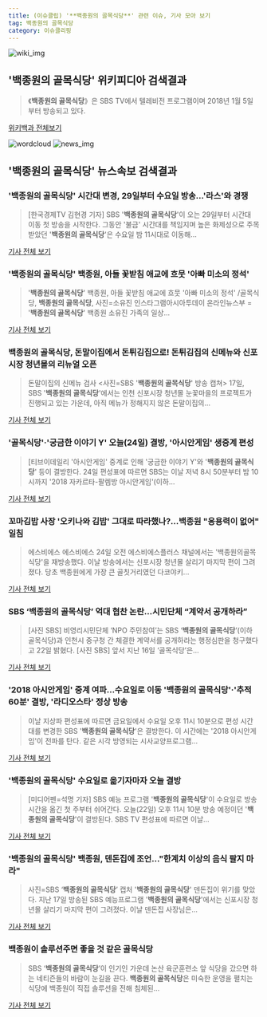```yaml
---
title: (이슈클립) '**백종원의 골목식당**' 관련 이슈, 기사 모아 보기
tag: 백종원의 골목식당
category: 이슈클리핑
---
```

![wiki_img](https://user-images.githubusercontent.com/42597476/44503234-41136a80-a6d0-11e8-9071-6fc6418eafe4.png)
## **'**백종원의 골목식당**'** 위키피디아 검색결과
>《**백종원의 골목식당**》은 SBS TV에서 텔레비전 프로그램이며 2018년 1월 5일부터 방송되고 있다.

<a href="https://ko.wikipedia.org/wiki/백종원의 골목식당" target="_blank">위키백과 전체보기</a>

![wordcloud](https://s3.ap-northeast-2.amazonaws.com/lyrics101-wordcloud/2018-08-24-1535121086.png)
![news_img](https://user-images.githubusercontent.com/42597476/44507050-1206f400-a6e4-11e8-8d98-7ffbfebb353f.png)
## **'**백종원의 골목식당**'** 뉴스속보 검색결과
### '**백종원의 골목식당**' 시간대 변경, 29일부터 수요일 방송…'라스'와 경쟁

>[한국경제TV 김현경 기자] SBS '**백종원의 골목식당**'이 오는 29일부터 시간대 이동 첫 방송을 시작한다. 그동안 '불금' 시간대를 책임지며 높은 화제성으로 주목 받았던 '**백종원의 골목식당**'은 수요일 밤 11시대로 이동해...

<a href="http://news.wowtv.co.kr/NewsCenter/News/Read?articleId=A201808240387&t=NN" target="_blank">기사 전체 보기</a>

### '**백종원의 골목식당**' 백종원, 아들 꽃받침 애교에 흐뭇 '아빠 미소의 정석'

>'**백종원의 골목식당**' 백종원, 아들 꽃받침 애교에 흐뭇 '아빠 미소의 정석' /골목식당, **백종원의 골목식당**, 사진=소유진 인스타그램아시아투데이 온라인뉴스부 = '**백종원의 골목식당**' 백종원 소유진 가족의 일상...

<a href="http://www.asiatoday.co.kr/view.php?key=20180824002257168" target="_blank">기사 전체 보기</a>

### **백종원의 골목식당**, 돈말이집에서 돈튀김집으로! 돈튀김집의 신메뉴와 신포시장 청년몰의 리뉴얼 오픈

>돈말이집의 신메뉴 검사 <사진=SBS '**백종원의 골목식당**' 방송 캡쳐> 17일, SBS '**백종원의 골목식당**'에서는 인천 신포시장 청년몰 눈꽃마을의 프로젝트가 진행되고 있는 가운데, 아직 메뉴가 정해지지 않은 돈말이집의...

<a href="http://www.sommeliertimes.com/news/articleView.html?idxno=10022" target="_blank">기사 전체 보기</a>

### '골목식당'·'궁금한 이야기 Y' 오늘(24일) 결방, '아시안게임' 생중계 편성

>[티브이데일리 '아시안게임' 중계로 인해 '궁금한 이야기 Y'와 '**백종원의 골목식당**' 등이 결방한다. 24일 편성표에 따르면 SBS는 이날 저녁 8시 50분부터 밤 10시까지 '2018 자카르타-팔렘방 아시안게임'(이하...

<a href="http://tvdaily.asiae.co.kr/read.php3?aid=15350701901387797002" target="_blank">기사 전체 보기</a>

### 꼬마김밥 사장 '오키나와 김밥' 그대로 따라했나?...백종원 "응용력이 없어" 일침

>에스비에스 에스비에스 24일 오전 에스비에스플러스 채널에서는 '백종원의골목식당'을 재방송했다. 이날 방송에서는 신포시장 청년몰 살리기 마지막 편이 그려졌다.   당초 백종원에게 가장 큰 골칫거리였던 다코야키...

<a href="http://www.golfkor.com/news/articleView.html?idxno=5293" target="_blank">기사 전체 보기</a>

### SBS ‘**백종원의 골목식당**’ 억대 협찬 논란…시민단체 “계약서 공개하라”

>[사진 SBS] 비영리시민단체 ‘NPO 주민참여’는 SBS ‘**백종원의 골목식당**’(이하 골목식당)과 인천시 중구청 간 체결한 계약서를 공개하라는 행정심판을 청구했다고 22일 밝혔다. [사진 SBS] 앞서 지난 16일 ‘골목식당’은...

<a href="http://news.joins.com/article/olink/22499544" target="_blank">기사 전체 보기</a>

### '2018 아시안게임' 중계 여파…수요일로 이동 '**백종원의 골목식당**'·'추적 60분' 결방, '라디오스타' 정상 방송

>이날 지상파 편성표에 따르면 금요일에서 수요일 오후 11시 10분으로 편성 시간대를 변경한 SBS '**백종원의 골목식당**'은 결방한다. 이 시간에는 '2018 아시안게임'이 전파를 탄다. 같은 시각 방영되는 시사교양프로그램...

<a href="http://www.etoday.co.kr/news/section/newsview.php?idxno=1655158" target="_blank">기사 전체 보기</a>

### '**백종원의 골목식당**' 수요일로 옮기자마자 오늘 결방

>[미디어펜=석명 기자] SBS 예능 프로그램 '**백종원의 골목식당**'이 수요일로 방송 시간을 옮긴 첫 주부터 쉬어간다. 오늘(22일) 오후 11시 10분 방송 예정이던 '**백종원의 골목식당**'이 결방된다. SBS TV 편성표에 따르면 이날...

<a href="http://www.mediapen.com/news/view/377701" target="_blank">기사 전체 보기</a>

### '**백종원의 골목식당**' 백종원, 덴돈집에 조언…"한계치 이상의 음식 팔지 마라"

>사진=SBS ‘**백종원의 골목식당**’ 캡처 '**백종원의 골목식당**' 덴돈집이 위기를 맞았다. 지난 17일 방송된 SBS 예능프로그램 '**백종원의 골목식당**'에서는 신포시장 청년몰 살리기 마지막 편이 그려졌다. 이날 덴돈집 사장님은...

<a href="http://www.starseoultv.com/news/articleView.html?idxno=505072" target="_blank">기사 전체 보기</a>

### 백종원이 솔루션주면 좋을 것 같은 골목식당

>  SBS ‘**백종원의 골목식당**’이 인기인 가운데 논산 육군훈련소 앞 식당을 갔으면 하는 네티즌들의 바람이 눈길을 끈다. **백종원의 골목식당**은 미숙한 운영을 펼치는 식당에 백종원이 직접 솔루션을 전해 침체된...

<a href="http://www.segye.com/content/html/2018/08/22/20180822001789.html?OutUrl=naver" target="_blank">기사 전체 보기</a>


